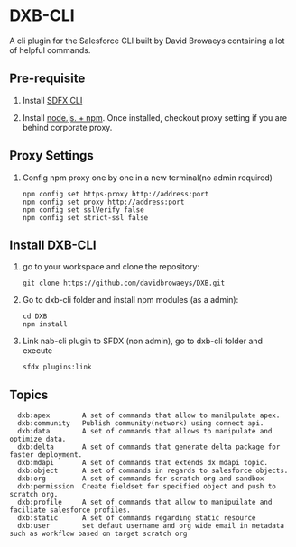 # DXB-CLI

A cli plugin for the Salesforce CLI built by David Browaeys containing a lot of helpful commands. 

## Pre-requisite
1. Install [SDFX CLI](https://developer.salesforce.com/tools/sfdxcli) 

2. Install [node.js. + npm](https://nodejs.org/en/). 
Once installed, checkout proxy setting if you are behind corporate proxy.

## Proxy Settings

1. Config npm proxy one by one in a new terminal(no admin required)

    ```shell
    npm config set https-proxy http://address:port
    npm config set proxy http://address:port
    npm config set sslVerify false
    npm config set strict-ssl false
    ```

## Install DXB-CLI

1. go to your workspace and clone the repository:

    ```shell
    git clone https://github.com/davidbrowaeys/DXB.git
    ``` 

2. Go to dxb-cli folder and install npm modules (as a admin): 

    ```shell
    cd DXB
    npm install
    ```

3. Link nab-cli plugin to SFDX (non admin), go to dxb-cli folder and execute

    ```shell
    sfdx plugins:link
    ```

## Topics
```
  dxb:apex        A set of commands that allow to manilpulate apex.
  dxb:community   Publish community(network) using connect api.
  dxb:data        A set of commands that allows to manipulate and optimize data.
  dxb:delta       A set of commands that generate delta package for faster deployment.
  dxb:mdapi       A set of commands that extends dx mdapi topic.
  dxb:object      A set of commands in regards to salesforce objects.
  dxb:org         A set of commands for scratch org and sandbox
  dxb:permission  Create fieldset for specified object and push to scratch org.
  dxb:profile     A set of commands that allow to manipuilate and faciliate salesforce profiles.
  dxb:static      A set of commands regarding static resource
  dxb:user        set defaut username and org wide email in metadata such as workflow based on target scratch org
```

